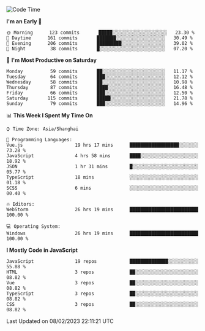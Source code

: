 <!--START_SECTION:waka-->
![Code Time](http://img.shields.io/badge/Code%20Time-2%2C075%20hrs%2053%20mins-blue)

**I'm an Early 🐤** 

```text
🌞 Morning      123 commits       █████░░░░░░░░░░░░░░░░░░░░   23.30 % 
🌆 Daytime      161 commits       ███████░░░░░░░░░░░░░░░░░░   30.49 % 
🌃 Evening      206 commits       █████████░░░░░░░░░░░░░░░░   39.02 % 
🌙 Night         38 commits       █░░░░░░░░░░░░░░░░░░░░░░░░   07.20 % 

```
📅 **I'm Most Productive on Saturday** 

```text
Monday          59 commits       ██░░░░░░░░░░░░░░░░░░░░░░░   11.17 % 
Tuesday         64 commits       ███░░░░░░░░░░░░░░░░░░░░░░   12.12 % 
Wednesday       58 commits       ██░░░░░░░░░░░░░░░░░░░░░░░   10.98 % 
Thursday        87 commits       ████░░░░░░░░░░░░░░░░░░░░░   16.48 % 
Friday          66 commits       ███░░░░░░░░░░░░░░░░░░░░░░   12.50 % 
Saturday       115 commits       █████░░░░░░░░░░░░░░░░░░░░   21.78 % 
Sunday          79 commits       ███░░░░░░░░░░░░░░░░░░░░░░   14.96 % 

```


📊 **This Week I Spent My Time On** 

```text
⌚︎ Time Zone: Asia/Shanghai

💬 Programming Languages: 
Vue.js                   19 hrs 17 mins      ██████████████████░░░░░░░   73.28 % 
JavaScript               4 hrs 58 mins       ████░░░░░░░░░░░░░░░░░░░░░   18.92 % 
JSON                     1 hr 31 mins        █░░░░░░░░░░░░░░░░░░░░░░░░   05.77 % 
TypeScript               18 mins             ░░░░░░░░░░░░░░░░░░░░░░░░░   01.18 % 
SCSS                     6 mins              ░░░░░░░░░░░░░░░░░░░░░░░░░   00.40 % 

🔥 Editors: 
WebStorm                 26 hrs 19 mins      █████████████████████████   100.00 % 

💻 Operating System: 
Windows                  26 hrs 19 mins      █████████████████████████   100.00 % 

```

**I Mostly Code in JavaScript** 

```text
JavaScript               19 repos            ██████████████░░░░░░░░░░░   55.88 % 
HTML                     3 repos             ██░░░░░░░░░░░░░░░░░░░░░░░   08.82 % 
Vue                      3 repos             ██░░░░░░░░░░░░░░░░░░░░░░░   08.82 % 
TypeScript               3 repos             ██░░░░░░░░░░░░░░░░░░░░░░░   08.82 % 
CSS                      3 repos             ██░░░░░░░░░░░░░░░░░░░░░░░   08.82 % 

```



 Last Updated on 08/02/2023 22:11:21 UTC
<!--END_SECTION:waka-->

<!--
**likaiqiang/likaiqiang** is a ✨ _special_ ✨ repository because its `README.md` (this file) appears on your GitHub profile.

Here are some ideas to get you started:

- 🔭 I’m currently working on ...
- 🌱 I’m currently learning ...
- 👯 I’m looking to collaborate on ...
- 🤔 I’m looking for help with ...
- 💬 Ask me about ...
- 📫 How to reach me: ...
- 😄 Pronouns: ...
- ⚡ Fun fact: ...
-->

